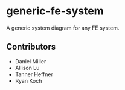 # generic-fe-system
A generic system diagram for any FE system.

## Contributors
- Daniel Miller
- Allison Lu
- Tanner Heffner
- Ryan Koch
